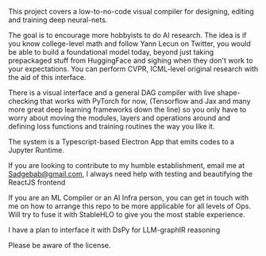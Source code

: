 This project covers a low-to-no-code visual compiler for designing, editing and training deep neural-nets. 

The goal is to encourage more hobbyists to do AI research. The idea is if you know college-level math and follow Yann Lecun on Twitter, you would be able to build a foundational model today, beyond just taking prepackaged stuff from HuggingFace and sighing when they don't work to your expectations.
You can perform CVPR, ICML-level original research with the aid of this interface. 

There is a visual interface and a general DAG compiler with live shape-checking that works with PyTorch for now, (Tensorflow and Jax and many more great deep learning frameworks down the line) so you only have to worry about moving the modules, layers and operations around and defining loss functions and training routines the way you like it. 

The system is a Typescript-based Electron App that emits codes to a Jupyter Runtime. 

If you are looking to contribute to my humble establishment, email me at Sadgebab@gmail.com, I always need help with testing and beautifying the ReactJS frontend

If you are an ML Compiler or an AI Infra person, you can get in touch with me on how to arrange this repo to be more applicable for all levels of Ops. 
Will try to fuse it with StableHLO to give you the most stable experience. 

I have a plan to interface it with DsPy for LLM-graphIR reasoning 

Please be aware of the license. 


